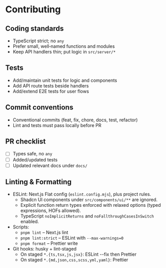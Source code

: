 # Contributing

## Coding standards

- TypeScript strict; no `any`
- Prefer small, well‑named functions and modules
- Keep API handlers thin; put logic in `src/server/*`

## Tests

- Add/maintain unit tests for logic and components
- Add API route tests beside handlers
- Add/extend E2E tests for user flows

## Commit conventions

- Conventional commits (feat, fix, chore, docs, test, refactor)
- Lint and tests must pass locally before PR

## PR checklist

- [ ] Types safe, no `any`
- [ ] Added/updated tests
- [ ] Updated relevant docs under `docs/`

## Linting & Formatting

- ESLint: Next.js Flat config (`eslint.config.mjs`), plus project rules.
  - Shadcn UI components under `src/components/ui/**` are ignored.
  - Explicit function return types enforced with relaxed options (typed expressions, HOFs allowed).
  - TypeScript `noImplicitReturns` and `noFallthroughCasesInSwitch` enabled.
- Scripts:
  - `pnpm lint` – Next.js lint
  - `pnpm lint:strict` – ESLint with `--max-warnings=0`
  - `pnpm format` – Prettier write
- Git hooks: husky + lint-staged
  - On staged `*.{ts,tsx,js,jsx}`: ESLint --fix then Prettier
  - On staged `*.{md,json,css,scss,yml,yaml}`: Prettier
